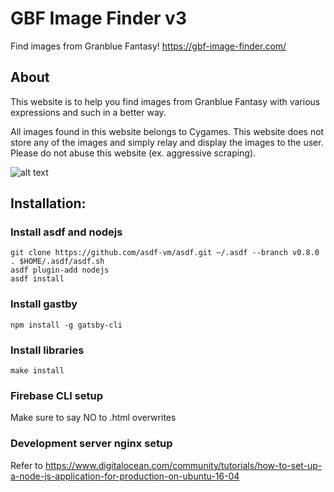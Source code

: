 # GBF Image Finder v3

Find images from Granblue Fantasy!
https://gbf-image-finder.com/

## About
This website is to help you find images from Granblue Fantasy with various expressions and such in a better way.

All images found in this website belongs to Cygames. This website does not store any of the images and simply relay and display the images to the user. Please do not abuse this website (ex. aggressive scraping).

![alt text](http://game-a.granbluefantasy.jp/assets/img/sp/quest/scene/character/body/3040120000_laugh.png)

## Installation:
### Install asdf and nodejs
```
git clone https://github.com/asdf-vm/asdf.git ~/.asdf --branch v0.8.0
. $HOME/.asdf/asdf.sh
asdf plugin-add nodejs
asdf install
```

### Install gastby
```
npm install -g gatsby-cli
```

### Install libraries
```
make install
```

### Firebase CLI setup
Make sure to say NO to .html overwrites

### Development server nginx setup
Refer to https://www.digitalocean.com/community/tutorials/how-to-set-up-a-node-js-application-for-production-on-ubuntu-16-04

